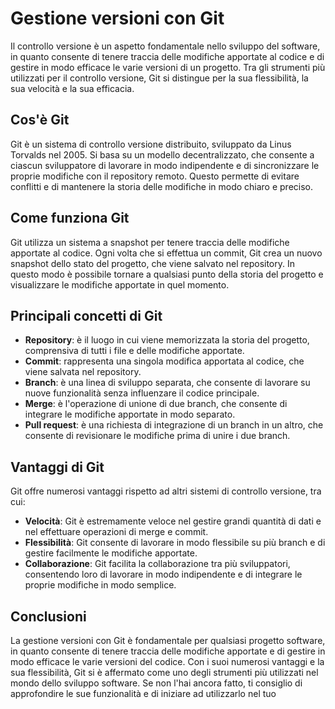 # Gestione versioni con Git

Il controllo versione è un aspetto fondamentale nello sviluppo del software, in quanto consente di tenere traccia delle modifiche apportate al codice e di gestire in modo efficace le varie versioni di un progetto. Tra gli strumenti più utilizzati per il controllo versione, Git si distingue per la sua flessibilità, la sua velocità e la sua efficacia.

## Cos'è Git

Git è un sistema di controllo versione distribuito, sviluppato da Linus Torvalds nel 2005. Si basa su un modello decentralizzato, che consente a ciascun sviluppatore di lavorare in modo indipendente e di sincronizzare le proprie modifiche con il repository remoto. Questo permette di evitare conflitti e di mantenere la storia delle modifiche in modo chiaro e preciso.

## Come funziona Git

Git utilizza un sistema a snapshot per tenere traccia delle modifiche apportate al codice. Ogni volta che si effettua un commit, Git crea un nuovo snapshot dello stato del progetto, che viene salvato nel repository. In questo modo è possibile tornare a qualsiasi punto della storia del progetto e visualizzare le modifiche apportate in quel momento.

## Principali concetti di Git

- **Repository**: è il luogo in cui viene memorizzata la storia del progetto, comprensiva di tutti i file e delle modifiche apportate.
- **Commit**: rappresenta una singola modifica apportata al codice, che viene salvata nel repository.
- **Branch**: è una linea di sviluppo separata, che consente di lavorare su nuove funzionalità senza influenzare il codice principale.
- **Merge**: è l'operazione di unione di due branch, che consente di integrare le modifiche apportate in modo separato.
- **Pull request**: è una richiesta di integrazione di un branch in un altro, che consente di revisionare le modifiche prima di unire i due branch.

## Vantaggi di Git

Git offre numerosi vantaggi rispetto ad altri sistemi di controllo versione, tra cui:

- **Velocità**: Git è estremamente veloce nel gestire grandi quantità di dati e nel effettuare operazioni di merge e commit.
- **Flessibilità**: Git consente di lavorare in modo flessibile su più branch e di gestire facilmente le modifiche apportate.
- **Collaborazione**: Git facilita la collaborazione tra più sviluppatori, consentendo loro di lavorare in modo indipendente e di integrare le proprie modifiche in modo semplice.

## Conclusioni

La gestione versioni con Git è fondamentale per qualsiasi progetto software, in quanto consente di tenere traccia delle modifiche apportate e di gestire in modo efficace le varie versioni del codice. Con i suoi numerosi vantaggi e la sua flessibilità, Git si è affermato come uno degli strumenti più utilizzati nel mondo dello sviluppo software. Se non l'hai ancora fatto, ti consiglio di approfondire le sue funzionalità e di iniziare ad utilizzarlo nel tuo